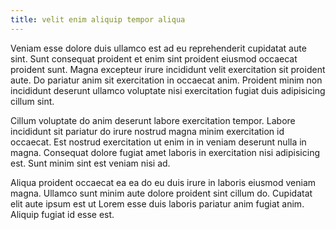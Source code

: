 ```yaml
---
title: velit enim aliquip tempor aliqua
---
```


Veniam esse dolore duis ullamco est ad eu reprehenderit cupidatat aute sint. Sunt consequat proident et enim sint proident eiusmod occaecat proident sunt. Magna excepteur irure incididunt velit exercitation sit proident aute. Do pariatur anim sit exercitation in occaecat anim. Proident minim non incididunt deserunt ullamco voluptate nisi exercitation fugiat duis adipisicing cillum sint.

Cillum voluptate do anim deserunt labore exercitation tempor. Labore incididunt sit pariatur do irure nostrud magna minim exercitation id occaecat. Est nostrud exercitation ut enim in in veniam deserunt nulla in magna. Consequat dolore fugiat amet laboris in exercitation nisi adipisicing est. Sunt minim sint est veniam nisi ad.

Aliqua proident occaecat ea ea do eu duis irure in laboris eiusmod veniam magna. Ullamco sunt minim aute dolore proident sint cillum do. Cupidatat elit aute ipsum est ut Lorem esse duis laboris pariatur anim fugiat anim. Aliquip fugiat id esse est.